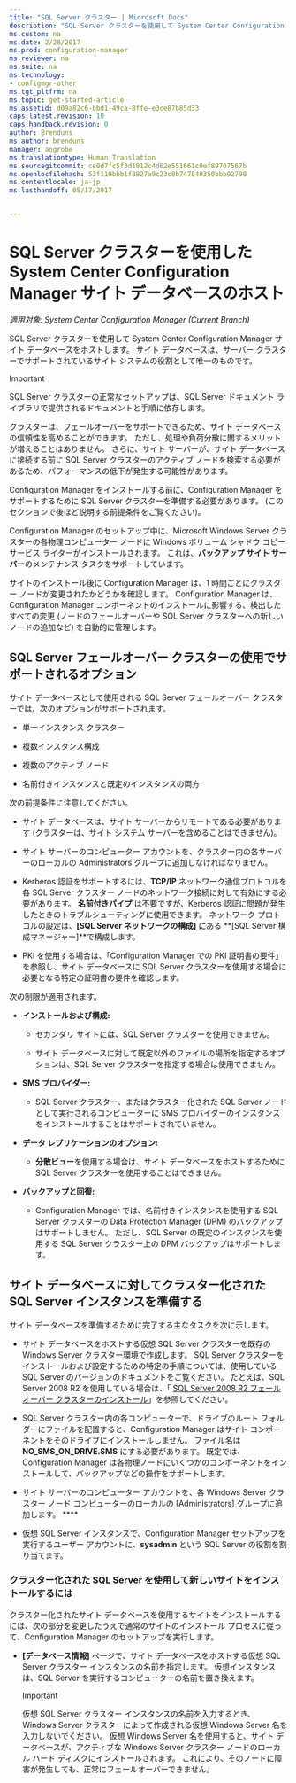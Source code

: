 ```yaml
---
title: "SQL Server クラスター | Microsoft Docs"
description: "SQL Server クラスターを使用して System Center Configuration Manager サイト データベースをホストします。 サポートされているオプションに関する情報が含まれます。"
ms.custom: na
ms.date: 2/28/2017
ms.prod: configuration-manager
ms.reviewer: na
ms.suite: na
ms.technology:
- configmgr-other
ms.tgt_pltfrm: na
ms.topic: get-started-article
ms.assetid: d09a82c6-bbd1-49ca-8ffe-e3ce87b85d33
caps.latest.revision: 10
caps.handback.revision: 0
author: Brenduns
ms.author: brenduns
manager: angrobe
ms.translationtype: Human Translation
ms.sourcegitcommit: ce0d7fc5f3d1812c4d62e551661c0ef89707567b
ms.openlocfilehash: 53f119bbb1f8827a9c23c8b747840350bbb92790
ms.contentlocale: ja-jp
ms.lasthandoff: 05/17/2017


---
```

# <a name="use-a-sql-server-cluster-for-the-system-center-configuration-manager-site-database"></a>SQL Server クラスターを使用した System Center Configuration Manager サイト データベースのホスト

*適用対象: System Center Configuration Manager (Current Branch)*


 SQL Server クラスターを使用して System Center Configuration Manager サイト データベースをホストします。 サイト データベースは、サーバー クラスターでサポートされているサイト システムの役割として唯一のものです。  

> [!IMPORTANT]  
>  SQL Server クラスターの正常なセットアップは、SQL Server ドキュメント ライブラリで提供されるドキュメントと手順に依存します。  

 クラスターは、フェールオーバーをサポートできるため、サイト データベースの信頼性を高めることができます。 ただし、処理や負荷分散に関するメリットが増えることはありません。 さらに、サイト サーバーが、サイト データベースに接続する前に SQL Server クラスターのアクティブ ノードを検索する必要があるため、パフォーマンスの低下が発生する可能性があります。  

 Configuration Manager をインストールする前に、Configuration Manager をサポートするために SQL Server クラスターを準備する必要があります。 (このセクションで後ほど説明する前提条件をご覧ください)。  

 Configuration Manager のセットアップ中に、Microsoft Windows Server クラスターの各物理コンピューター ノードに Windows ボリューム シャドウ コピー サービス ライターがインストールされます。 これは、**バックアップ サイト サーバー**のメンテナンス タスクをサポートしています。  

 サイトのインストール後に Configuration Manager は、1 時間ごとにクラスター ノードが変更されたかどうかを確認します。 Configuration Manager は、Configuration Manager コンポーネントのインストールに影響する、検出したすべての変更 (ノードのフェールオーバーや SQL Server クラスターへの新しいノードの追加など) を自動的に管理します。  

## <a name="supported-options-for-using-a-sql-server-failover-cluster"></a>SQL Server フェールオーバー クラスターの使用でサポートされるオプション

サイト データベースとして使用される SQL Server フェールオーバー クラスターでは、次のオプションがサポートされます。

-   単一インスタンス クラスター  

-   複数インスタンス構成  

-   複数のアクティブ ノード  

-   名前付きインスタンスと既定のインスタンスの両方  

次の前提条件に注意してください。  

-   サイト データベースは、サイト サーバーからリモートである必要があります (クラスターは、サイト システム サーバーを含めることはできません)。  

-   サイト サーバーのコンピューター アカウントを、クラスター内の各サーバーのローカルの Administrators グループに追加しなければなりません。  

-   Kerberos 認証をサポートするには、**TCP/IP** ネットワーク通信プロトコルを各 SQL Server クラスター ノードのネットワーク接続に対して有効にする必要があります。 **名前付きパイプ** は不要ですが、Kerberos 認証に問題が発生したときのトラブルシューティングに使用できます。 ネットワーク プロトコルの設定は、**[SQL Server ネットワークの構成]** にある **[SQL Server 構成マネージャー]**で構成します。  

-   PKI を使用する場合は、「Configuration Manager での PKI 証明書の要件」を参照し、サイト データベースに SQL Server クラスターを使用する場合に必要となる特定の証明書の要件を確認します。  

次の制限が適用されます。  

-   **インストールおよび構成:**  

    -   セカンダリ サイトには、SQL Server クラスターを使用できません。  

    -   サイト データベースに対して既定以外のファイルの場所を指定するオプションは、SQL Server クラスターを指定する場合は使用できません。  

-   **SMS プロバイダー:**  

    -   SQL Server クラスター、またはクラスター化された SQL Server ノードとして実行されるコンピューターに SMS プロバイダーのインスタンスをインストールすることはサポートされていません。  

-   **データ レプリケーションのオプション:**  

    -   **分散ビュー**を使用する場合は、サイト データベースをホストするために SQL Server クラスターを使用することはできません。  

-   **バックアップと回復:**  

    -   Configuration Manager では、名前付きインスタンスを使用する SQL Server クラスターの Data Protection Manager (DPM) のバックアップはサポートしません。 ただし、SQL Server の既定のインスタンスを使用する SQL Server クラスター上の DPM バックアップはサポートします。  

## <a name="prepare-a-clustered-sql-server-instance-for-the-site-database"></a>サイト データベースに対してクラスター化された SQL Server インスタンスを準備する  

サイト データベースを準備するために完了する主なタスクを次に示します。

-   サイト データベースをホストする仮想 SQL Server クラスターを既存の Windows Server クラスター環境で作成します。 SQL Server クラスターをインストールおよび設定するための特定の手順については、使用している SQL Server のバージョンのドキュメントをご覧ください。 たとえば、SQL Server 2008 R2 を使用している場合は、「 [SQL Server 2008 R2 フェールオーバー クラスターのインストール](http://go.microsoft.com/fwlink/p/?LinkId=240231)」を参照してください。  

-   SQL Server クラスター内の各コンピューターで、ドライブのルート フォルダーにファイルを配置すると、Configuration Manager はサイト コンポーネントをそのドライブにインストールしません。 ファイル名は **NO_SMS_ON_DRIVE.SMS** にする必要があります。 既定では、Configuration Manager は各物理ノードにいくつかのコンポーネントをインストールして、バックアップなどの操作をサポートします。  

-   サイト サーバーのコンピューター アカウントを、各 Windows Server クラスター ノード コンピューターのローカルの [Administrators] グループに追加します。 ****  

-   仮想 SQL Server インスタンスで、Configuration Manager セットアップを実行するユーザー アカウントに、**sysadmin** という SQL Server の役割を割り当てます。  

### <a name="to-install-a-new-site-using-a-clustered-sql-server"></a>クラスター化された SQL Server を使用して新しいサイトをインストールするには  
 クラスター化されたサイト データベースを使用するサイトをインストールするには、次の部分を変更したうえで通常のサイトのインストール プロセスに従って、Configuration Manager のセットアップを実行します。  

-   **[データベース情報]** ページで、サイト データベースをホストする仮想 SQL Server クラスター インスタンスの名前を指定します。 仮想インスタンスは、SQL Server を実行するコンピューターの名前を置き換えます。  

    > [!IMPORTANT]  
    >  仮想 SQL Server クラスター インスタンスの名前を入力するとき、Windows Server クラスターによって作成される仮想 Windows Server 名を入力しないでください。 仮想 Windows Server 名を使用すると、サイト データベースが、アクティブな Windows Server クラスター ノードのローカル ハード ディスクにインストールされます。 これにより、そのノードに障害が発生しても、正常にフェールオーバーできません。  

